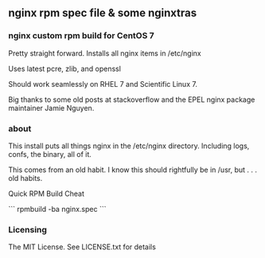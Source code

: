 <h2>nginx rpm spec file & some nginxtras</h2>

<h3>nginx custom rpm build for CentOS 7</h3>
<p>Pretty straight forward. Installs all nginx items in /etc/nginx<br>
<p>Uses latest pcre, zlib, and openssl<br>
<p>Should work seamlessly on RHEL 7 and Scientific Linux 7.<br>
<p>Big thanks to some old posts at stackoverflow and the EPEL nginx package maintainer Jamie Nguyen.</p>

<h3>about</h3>
<p>This install puts all things nginx in the /etc/nginx directory.  Including logs, confs, the binary, all of it.</p>
<p>This comes from an old habit.  I know this should rightfully be in /usr, but . . . old habits.</p>

<p>Quick RPM Build Cheat</p>
```
rpmbuild -ba nginx.spec
```

<h3>Licensing</h3>
<p>The MIT License.  See LICENSE.txt for details</p>

